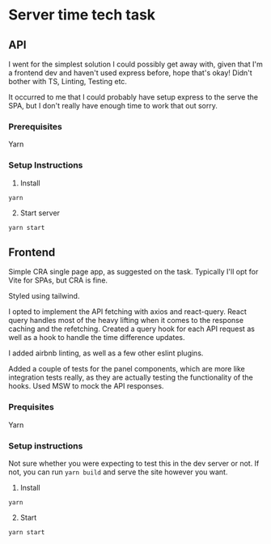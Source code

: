 # Server time tech task

## API

I went for the simplest solution I could possibly get away with, given that I'm a frontend dev and haven't used express before, hope that's okay! Didn't bother with TS, Linting, Testing etc.

It occurred to me that I could probably have setup express to the serve the SPA, but I don't really have enough time to work that out sorry.

### Prerequisites

Yarn

### Setup Instructions

1. Install

```
yarn
```

2. Start server

```
yarn start
```

## Frontend

Simple CRA single page app, as suggested on the task. Typically I'll opt for Vite for SPAs, but CRA is fine.

Styled using tailwind.

I opted to implement the API fetching with axios and react-query. React query handles most of the heavy lifting when it comes to the response caching and the refetching. Created a query hook for each API request as well as a hook to handle the time difference updates.

I added airbnb linting, as well as a few other eslint plugins.

Added a couple of tests for the panel components, which are more like integration tests really, as they are actually testing the functionality of the hooks. Used MSW to mock the API responses.

### Prequisites

Yarn

### Setup instructions

Not sure whether you were expecting to test this in the dev server or not. If not, you can run `yarn build` and serve the site however you want.

1. Install

```
yarn
```

2. Start

```
yarn start
```

